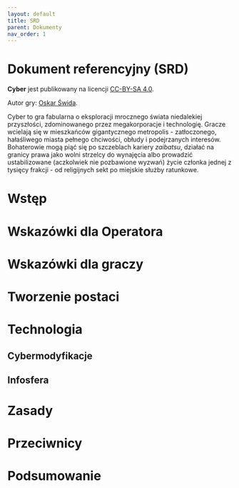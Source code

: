 ```yaml
---
layout: default
title: SRD
parent: Dokumenty
nav_order: 1
---
```

# Dokument referencyjny (SRD)

**Cyber** jest publikowany na licencji [CC-BY-SA 4.0](https://creativecommons.org/licenses/by-sa/4.0/). 

Autor gry: [Oskar Świda](https://twitter.com/OskarSwida).

Cyber to gra fabularna o eksploracji mrocznego świata niedalekiej przyszłości, zdominowanego przez megakorporacje i technologię. Gracze wcielają się w mieszkańców gigantycznego metropolis - zatłoczonego, hałaśliwego miasta pełnego chciwości, obłudy i podejrzanych interesów. 
Bohaterowie mogą piąć się po szczeblach kariery *zaibatsu*, działać na granicy prawa jako wolni strzelcy do wynajęcia albo prowadzić ustabilizowane (aczkolwiek nie pozbawione wyzwań) życie członka jednej z tysięcy frakcji - od religijnych sekt po miejskie służby ratunkowe.

# Wstęp

# Wskazówki dla Operatora

# Wskazówki dla graczy

# Tworzenie postaci

# Technologia

## Cybermodyfikacje

## Infosfera

# Zasady

# Przeciwnicy

# Podsumowanie